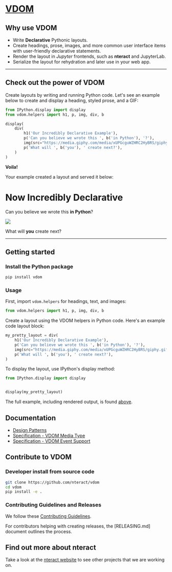 # [VDOM](https://github.com/nteract/vdom)

## Why use VDOM

- Write **Declarative** Pythonic layouts.
- Create headings, prose, images, and more common user interface items with user-friendly declarative statements.
- Render the layout in _Jupyter_ frontends, such as **nteract** and JupyterLab.
- Serialize the layout for rehydration and later use in your web app.

---

## Check out the power of VDOM

Create layouts by writing and running Python code. Let's see an example
below to create and display a heading, styled prose, and a GIF:

```python
from IPython.display import display
from vdom.helpers import h1, p, img, div, b

display(
    div(
        h1('Our Incredibly Declarative Example'),
        p('Can you believe we wrote this ', b('in Python'), '?'),
        img(src="https://media.giphy.com/media/xUPGcguWZHRC2HyBRS/giphy.gif"),
        p('What will ', b('you'), ' create next?'),
    )
)
```

**Voila!**

Your example created a layout and served it below:

# Now Incredibly Declarative

Can you believe we wrote this **in Python**?

![](https://media.giphy.com/media/xUPGcguWZHRC2HyBRS/giphy.gif)

What will **you** create next?

---

## Getting started

### Install the Python package

```bash
pip install vdom
```

### Usage

First, import `vdom.helpers` for headings, text, and images:

```python
from vdom.helpers import h1, p, img, div, b
```

Create a layout using the VDOM helpers in Python code. Here's an example code
layout block:

```python
my_pretty_layout = div(
    h1('Our Incredibly Declarative Example'),
    p('Can you believe we wrote this ', b('in Python'), '?'),
    img(src="https://media.giphy.com/media/xUPGcguWZHRC2HyBRS/giphy.gif"),
    p('What will ', b('you'), ' create next?'),
)
```

To display the layout, use IPython's display method:

```python
from IPython.display import display


display(my_pretty_layout)
```

The full example, including rendered output, is found [above](#check-out-the-power-of-vdom).

## Documentation

- [Design Patterns](./docs/design-patterns.md)
- [Specification - VDOM Media Type](./docs/mimetype-spec.md)
- [Specification - VDOM Event Support](./docs/event-spec.md)

## Contribute to VDOM

### Developer install from source code

```bash
git clone https://github.com/nteract/vdom
cd vdom
pip install -e .
```

### Contributing Guidelines and Releases

We follow these [Contributing Guidelines](CONTRIBUTING.md).

For contributors helping with creating releases, the [RELEASING.md] document
outlines the process.

## Find out more about nteract

Take a look at the [nteract website](https://nteract.io) to see other projects
that we are working on.

